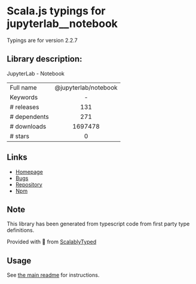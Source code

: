 
# Scala.js typings for jupyterlab__notebook

Typings are for version 2.2.7

## Library description:
JupyterLab - Notebook

|                    |                 |
| ------------------ | :-------------: |
| Full name          | @jupyterlab/notebook |
| Keywords           | - |
| # releases         | 131 |
| # dependents       | 271 |
| # downloads        | 1697478 |
| # stars            | 0 |

## Links
- [Homepage](https://github.com/jupyterlab/jupyterlab)
- [Bugs](https://github.com/jupyterlab/jupyterlab/issues)
- [Repository](https://github.com/jupyterlab/jupyterlab)
- [Npm](https://www.npmjs.com/package/%40jupyterlab%2Fnotebook)
    


## Note
This library has been generated from typescript code from first party type definitions.

Provided with :purple_heart: from [ScalablyTyped](https://github.com/oyvindberg/ScalablyTyped)

## Usage
See [the main readme](../../readme.md) for instructions.


